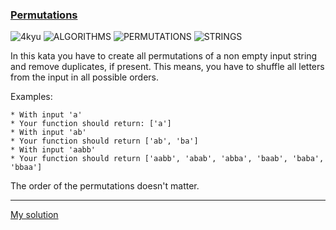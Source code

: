 ### [Permutations](https://www.codewars.com/kata/5254ca2719453dcc0b00027d/php)
![4kyu](https://img.shields.io/badge/4kyu-yellow)
![ALGORITHMS](https://img.shields.io/badge/ALGORITHMS-grey)
![PERMUTATIONS](https://img.shields.io/badge/PERMUTATIONS-grey)
![STRINGS](https://img.shields.io/badge/STRINGS-grey)

In this kata you have to create all permutations of a non empty input string and remove duplicates, if present. 
This means, you have to shuffle all letters from the input in all possible orders.

Examples:
```
* With input 'a'
* Your function should return: ['a']
* With input 'ab'
* Your function should return ['ab', 'ba']
* With input 'aabb'
* Your function should return ['aabb', 'abab', 'abba', 'baab', 'baba', 'bbaa']
```  

The order of the permutations doesn't matter.

---

[My solution](https://www.codewars.com/kata/reviews/59d8aa5bf6d77b01d1002d55/groups/635d7f112d02960001bfbd0b)
